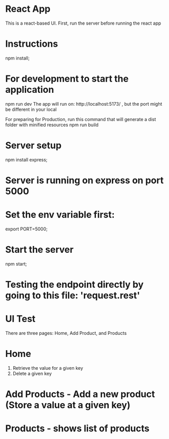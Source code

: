 # React App
This is a react-based UI. First, run the server before running the react app
# Instructions

npm install;

# For development to start the application
npm run dev 
The app will run on: http://localhost:5173/ , but the port might be different in your local

For preparing for Production, run this command that will generate a dist folder with minified resources
npm run build 

# Server setup 
npm install express;
# Server is running on express on port 5000
# Set the env variable first:
export PORT=5000;
# Start the server
npm start;

# Testing the endpoint directly by going to this file: 'request.rest' 

# UI Test
There are three pages: Home, Add Product, and Products
# Home
  1. Retrieve the value for a given key
  2. Delete a given key
# Add Products - Add a new product (Store a value at a given key)

# Products - shows list of products
